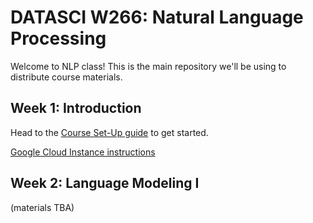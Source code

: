 # DATASCI W266: Natural Language Processing

Welcome to NLP class! This is the main repository we'll be using to distribute 
course materials.

## Week 1: Introduction

Head to the [Course Set-Up guide](week1/Course%20Set-Up.ipynb) to get started.

[Google Cloud Instance instructions](cloud/README.md)

## Week 2: Language Modeling I

(materials TBA)
